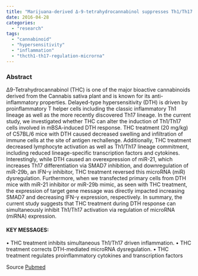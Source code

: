 ```yaml
---
title: "Marijuana-derived Δ-9-tetrahydrocannabinol suppresses Th1/Th17 cell-mediated delayed-type hypersensitivity through microRNA regulation."
date: 2016-04-28
categories: 
  - "research"
tags: 
  - "cannabinoid"
  - "hypersensitivity"
  - "inflammation"
  - "thcth1-th17-regulation-microrna"
---
```


### Abstract

∆9\-Tetrahydrocannabinol (THC) is one of the major bioactive cannabinoids derived from the Cannabis sativa plant and is known for its anti-inflammatory properties. Delayed-type hypersensitivity (DTH) is driven by proinflammatory T helper cells including the classic inflammatory Th1 lineage as well as the more recently discovered Th17 lineage. In the current study, we investigated whether THC can alter the induction of Th1/Th17 cells involved in mBSA-induced DTH response. THC treatment (20 mg/kg) of C57BL/6 mice with DTH caused decreased swelling and infiltration of immune cells at the site of antigen rechallenge. Additionally, THC treatment decreased lymphocyte activation as well as Th1/Th17 lineage commitment, including reduced lineage-specific transcription factors and cytokines. Interestingly, while DTH caused an overexpression of miR-21, which increases Th17 differentiation via SMAD7 inhibition, and downregulation of miR-29b, an IFN-γ inhibitor, THC treatment reversed this microRNA (miR) dysregulation. Furthermore, when we transfected primary cells from DTH mice with miR-21 inhibitor or miR-29b mimic, as seen with THC treatment, the expression of target gene message was directly impacted increasing SMAD7 and decreasing IFN-γ expression, respectively. In summary, the current study suggests that THC treatment during DTH response can simultaneously inhibit Th1/Th17 activation via regulation of microRNA (miRNA) expression.

#### KEY MESSAGES:

• THC treatment inhibits simultaneous Th1/Th17 driven inflammation. • THC treatment corrects DTH-mediated microRNA dysregulation. • THC treatment regulates proinflammatory cytokines and transcription factors

Source [Pubmed](http://www.ncbi.nlm.nih.gov/pubmed/27038180)
